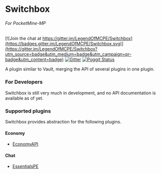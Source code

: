 Switchbox 
=====
###### For PocketMine-MP

[![Join the chat at https://gitter.im/LegendOfMCPE/Switchbox](https://badges.gitter.im/LegendOfMCPE/Switchbox.svg)](https://gitter.im/LegendOfMCPE/Switchbox?utm_source=badge&utm_medium=badge&utm_campaign=pr-badge&utm_content=badge)
[![Gitter](https://badges.gitter.im/Join%20Chat.svg)](https://gitter.im/LegendOfMCPE/Vault?utm_source=badge&utm_medium=badge&utm_campaign=pr-badge&utm_content=badge) [![Poggit Status](https://poggit.pmmp.io/ci.shield/LegendOfMCPE/Switchbox/Switchbox)](https://poggit.pmmp.io/ci/LegendOfMcpe/Switchbox)

A plugin similar to Vault, merging the API of several plugins in one plugin.

### For Developers
Switchbox is still very much in development, and no API documentation is available as of yet. 

### Supported plugins
Switchbox provides abstraction for the following plugins.  
  
#### Economy
* [EconomyAPI](https://poggit.pmmp.io/p/EconomyAPI/)  

#### Chat
* [EssentialsPE](https://poggit.pmmp.io/p/EssentialsPE/)  

